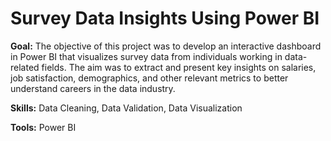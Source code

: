 # Survey Data Insights Using Power BI

**Goal:** The objective of this project was to develop an interactive dashboard in Power BI that visualizes survey data from individuals working in data-related fields. The aim was to extract and present key insights on salaries, job satisfaction, demographics, and other relevant metrics to better understand careers in the data industry.

**Skills:** Data Cleaning, Data Validation, Data Visualization

**Tools:** Power BI
